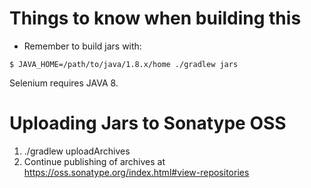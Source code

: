 # Things to know when building this

* Remember to build jars with:
```
$ JAVA_HOME=/path/to/java/1.8.x/home ./gradlew jars
```
Selenium requires JAVA 8.

# Uploading Jars to Sonatype OSS

1. ./gradlew uploadArchives
2. Continue publishing of archives at https://oss.sonatype.org/index.html#view-repositories
